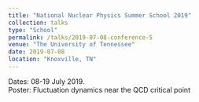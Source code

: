 ```yaml
---
title: "National Nuclear Physics Summer School 2019"
collection: talks
type: "School"
permalink: /talks/2019-07-08-conference-5
venue: "The University of Tennessee"
date: 2019-07-08
location: "Knoxville, TN"
---
```


Dates: 08-19 July 2019.  
Poster: Fluctuation dynamics near the QCD critical point
